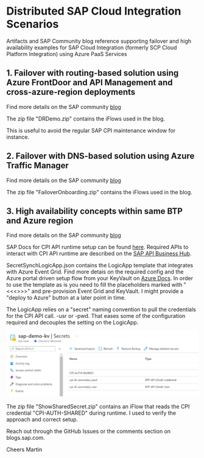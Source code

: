 # Distributed SAP Cloud Integration Scenarios
Artifacts and SAP Community blog reference supporting failover and high availability examples for SAP Cloud Integration (formerly SCP Cloud Platform Integration) using Azure PaaS Services

## 1. Failover with routing-based solution using Azure FrontDoor and API Management and cross-azure-region deployments
Find more details on the SAP community [blog](https://blogs.sap.com/2020/11/23/how-to-crash-your-iflows-and-watch-them-failover-beautifully/) 

The zip file "DRDemo.zip" contains the iFlows used in the blog.

This is useful to avoid the regular SAP CPI maintenance window for instance.

## 2. Failover with DNS-based solution using Azure Traffic Manager
Find more details on the SAP community [blog](https://blogs.sap.com/2021/01/18/second-round-of-crashing-iflows-in-cpi-and-failing-over-with-azure-even-simpler) 

The zip file "FailoverOnboarding.zip" contains the iFlows used in the blog.

## 3. High availability concepts within same BTP and Azure region
Find more details on the SAP community [blog]()

SAP Docs for CPI API runtime setup can be found [here](https://help.sap.com/viewer/368c481cd6954bdfa5d0435479fd4eaf/Cloud/en-US/20e26a837a8449c4b8b934b07f71cb76.html). Required APIs to interact with CPI API runtime are described on the [SAP API Business Hub](https://api.sap.com/package/CloudIntegrationAPI?section=Artifacts).

SecretSynchLogicApp.json contains the LogicApp template that integrates with Azure Event Grid. Find more detais on the required config and the Azure portal driven setup flow from your KeyVault on [Azure Docs](https://docs.microsoft.com/en-us/azure/key-vault/general/event-grid-logicapps). In order to use the template as is you need to fill the placeholders marked with "<<<>>>" and pre-provision Event Grid and KeyVault. I might provide a "deploy to Azure" button at a later point in time.

The LogicApp relies on a "secret" naming convention to pull the credentials for the CPI API call. <cpi domain>-usr or -pwd. That eases some of the configuration required and decouples the setting on the LogicApp.

![Secret list](/keyvault-secret-list.png)

The zip file "ShowSharedSecret.zip" contains an iFlow that reads the CPI credential "CPI-AUTH-SHARED" during runtime. I used to verify the approach and correct setup.


Reach out through the GitHub Issues or the comments section on blogs.sap.com.

Cheers
Martin
